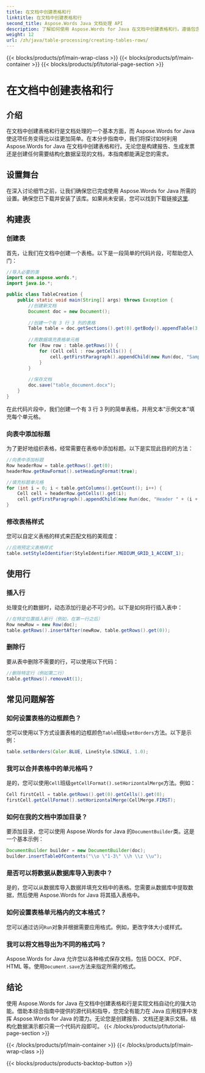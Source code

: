 ```yaml
---
title: 在文档中创建表格和行
linktitle: 在文档中创建表格和行
second_title: Aspose.Words Java 文档处理 API
description: 了解如何使用 Aspose.Words for Java 在文档中创建表格和行。遵循包含源代码和常见问题解答的综合指南。
weight: 12
url: /zh/java/table-processing/creating-tables-rows/
---
```


{{< blocks/products/pf/main-wrap-class >}}
{{< blocks/products/pf/main-container >}}
{{< blocks/products/pf/tutorial-page-section >}}

# 在文档中创建表格和行


## 介绍
在文档中创建表格和行是文档处理的一个基本方面，而 Aspose.Words for Java 使这项任务变得比以往更加简单。在本分步指南中，我们将探讨如何利用 Aspose.Words for Java 在文档中创建表格和行。无论您是构建报告、生成发票还是创建任何需要结构化数据呈现的文档，本指南都能满足您的需求。

## 设置舞台
在深入讨论细节之前，让我们确保您已完成使用 Aspose.Words for Java 所需的设置。确保您已下载并安装了该库。如果尚未安装，您可以找到下载链接[这里](https://releases.aspose.com/words/java/).

## 构建表
### 创建表
首先，让我们在文档中创建一个表格。以下是一段简单的代码片段，可帮助您入门：

```java
//导入必要的类
import com.aspose.words.*;
import java.io.*;

public class TableCreation {
    public static void main(String[] args) throws Exception {
        //创建新文档
        Document doc = new Document();
        
        //创建一个有 3 行 3 列的表格
        Table table = doc.getSections().get(0).getBody().appendTable(3, 3);
        
        //用数据填充表格单元格
        for (Row row : table.getRows()) {
            for (Cell cell : row.getCells()) {
                cell.getFirstParagraph().appendChild(new Run(doc, "Sample Text"));
            }
        }
        
        //保存文档
        doc.save("table_document.docx");
    }
}
```

在此代码片段中，我们创建一个有 3 行 3 列的简单表格，并用文本“示例文本”填充每个单元格。

### 向表中添加标题
为了更好地组织表格，经常需要在表格中添加标题。以下是实现此目的的方法：

```java
//向表中添加标题
Row headerRow = table.getRows().get(0);
headerRow.getRowFormat().setHeadingFormat(true);

//填充标题单元格
for (int i = 0; i < table.getColumns().getCount(); i++) {
    Cell cell = headerRow.getCells().get(i);
    cell.getFirstParagraph().appendChild(new Run(doc, "Header " + (i + 1)));
}
```

### 修改表格样式
您可以自定义表格的样式来匹配文档的美观度：

```java
//应用预定义表格样式
table.setStyleIdentifier(StyleIdentifier.MEDIUM_GRID_1_ACCENT_1);
```

## 使用行
### 插入行
处理变化的数据时，动态添加行是必不可少的。以下是如何将行插入表中：

```java
//在特定位置插入新行（例如，在第一行之后）
Row newRow = new Row(doc);
table.getRows().insertAfter(newRow, table.getRows().get(0));
```

### 删除行
要从表中删除不需要的行，可以使用以下代码：

```java
//删除特定行（例如第二行）
table.getRows().removeAt(1);
```

## 常见问题解答
### 如何设置表格的边框颜色？
您可以使用以下方式设置表格的边框颜色`Table`班级`setBorders`方法。以下是示例：
```java
table.setBorders(Color.BLUE, LineStyle.SINGLE, 1.0);
```

### 我可以合并表格中的单元格吗？
是的，您可以使用`Cell`班级`getCellFormat().setHorizontalMerge`方法。例如：
```java
Cell firstCell = table.getRows().get(0).getCells().get(0);
firstCell.getCellFormat().setHorizontalMerge(CellMerge.FIRST);
```

### 如何在我的文档中添加目录？
要添加目录，您可以使用 Aspose.Words for Java 的`DocumentBuilder`类。这是一个基本示例：
```java
DocumentBuilder builder = new DocumentBuilder(doc);
builder.insertTableOfContents("\\o \"1-3\" \\h \\z \\u");
```

### 是否可以将数据从数据库导入到表中？
是的，您可以从数据库导入数据并填充文档中的表格。您需要从数据库中提取数据，然后使用 Aspose.Words for Java 将其插入表格中。

### 如何设置表格单元格内的文本格式？
您可以通过访问`Run`对象并根据需要应用格式。例如，更改字体大小或样式。

### 我可以将文档导出为不同的格式吗？
 Aspose.Words for Java 允许您以各种格式保存文档，包括 DOCX、PDF、HTML 等。使用`Document.save`方法来指定所需的格式。

## 结论
使用 Aspose.Words for Java 在文档中创建表格和行是实现文档自动化的强大功能。借助本综合指南中提供的源代码和指导，您完全有能力在 Java 应用程序中发挥 Aspose.Words for Java 的潜力。无论您是创建报告、文档还是演示文稿，结构化数据演示都只需一个代码片段即可。
{{< /blocks/products/pf/tutorial-page-section >}}

{{< /blocks/products/pf/main-container >}}
{{< /blocks/products/pf/main-wrap-class >}}

{{< blocks/products/products-backtop-button >}}
